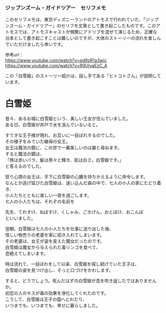### ジップンズーム・ガイドツアー　セリフメモ  

このセリフメモは、東京ディズニーランドのアトモスで行われていた、「ジップンズーム・ガイドツアー」のセリフを文章として書き起こしたものです。このアトモスでは、アトモスキャストが頻繁にアドリブを混ぜて演じるため、正確な台本として書き起こすことは難しいのですが、大体のストーリーの流れを楽しんでいただけましたら幸いです。

参考url：  
https://www.youtube.com/watch?v=pd9zR1a3wic  
https://www.youtube.com/watch?v=R9UjyaEzC_A  
  
この「白雪姫」のストーリー紹介は、話し手である「ヒトコトさん」が説明しています。  
  
  
# 白雪姫  
  
昔々、あるお城に白雪姫という、美しい王女が住んでいました。  
ある日、白雪姫が井戸で水を汲んでいるいると。  
  
すてきな王子様が現れ、お互いに一目ぼれするのでした。  
その様子をみていた継母の女王。  
女王は魔法の鏡に、この世で一番美しいのは誰と尋ねます。  
すると魔法の鏡は、  
「唇は赤いバラ、髪は黒々と輝き、肌は白さ。白雪姫です。」  
と答えるのでした。  
  
怒り心頭の女王は、手下に白雪姫の心臓を持ちかえるように命令します。  
なんとか逃げ延びた白雪姫は、迷い込んだ森の中で、七人の小人の家にたどり着き、  
小人たちとともに楽しい一夜を過ごします。  
七人の小人たちは、それぞの名前を  
  
先生、てれすけ、ねぼすけ、くしゃみ、ごきげん、おとぼけ、おこんぼ  
といいました。  
  
翌朝、白雪姫は七人の小人たちを仕事に送り出した後、  
怪しい物売りの老婆を家に招き入れてしまいます。  
その老婆は、女王が姿を変えた魔女だったのです。  
白雪姫は魔女から与えられた毒リンゴを食べて、  
息絶えてしまいます。  

時は流れて、一目ぼれをして以来、白雪姫を探し続けていた王子は、  
白雪姫の姿を見つけ出し、そっと口づけをかわします。  
  
すると、どうでしょう。死んだはずの白雪姫が息を吹き返したではありませんか。  
初恋の人のキスが毒の効果を浄化してくれたのです。  
こうして、白雪姫は王子の国へとわたり、  
いつまでも、いつまでも、幸せに暮らしました。  
  